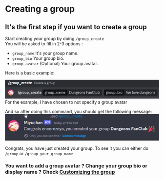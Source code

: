 # Creating a group
## It's the first step if you want to create a group

Start creating your group by doing `/group_create`  
You will be asked to fill in 2-3 options :  
* `group_name` It's your group name.
* `group_bio` Your group bio.
* `group_avatar` (Optional) Your group avatar.

Here is a basic example:  

![Creating a group](../assets/2_groups.png)  
For the example, I have chosen to not specify a group avatar  

And so after doing this command, you should get the following message:  
![Well done](../assets/1_groups.png)

Congrats, you have just created your group. To see it you can either do `/group` or `/group your_group_name`  

### You want to add a group avatar ? Change your group bio or display name ? Check [Customizing the group](groups_docs/customize.md)